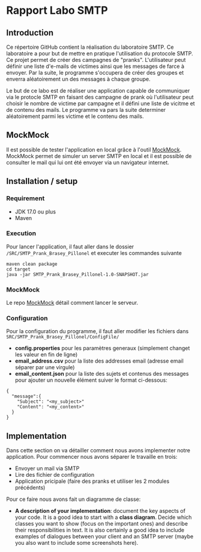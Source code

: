# Rapport Labo SMTP

## Introduction
Ce répertoire GitHub contient la réalisation du laboratoire SMTP. Ce laboratoire a pour but de mettre en pratique l'utilisation du protocole SMTP. Ce projet permet de créer des campagnes de "pranks". L'utilisateur peut définir une liste d'e-mails de victimes ainsi que les messages de farce à envoyer. Par la suite, le programme s'occupera de créer des groupes et enverra aléatoirement un des messages à chaque groupe.

Le but de ce labo est de réaliser une application capable de communiquer via le protocle SMTP en faisant des campagne de prank où l'utilisateur peut choisir le nombre de victime par campagne et il défini une liste de vicitme et de contenu des mails. Le programme va pars la suite determiner aléatoirement parmi les victime et le contenu des mails.

## MockMock
Il est possible de tester l'application en local grâce à l'outil [MockMock](https://github.com/DominiqueComte/MockMock). 
MockMock permet de simuler un server SMTP en local et il est possible de consulter le mail qui lui ont été envoyer via un navigateur internet.

## Installation / setup

### Requirement
- JDK 17.0 ou plus
- Maven
### Execution
Pour lancer l'application, il faut aller dans le dossier `/SRC/SMTP_Prank_Brasey_Pillonel` et executer les commandes suivante

```
maven clean package
cd target
java -jar SMTP_Prank_Brasey_Pillonel-1.0-SNAPSHOT.jar
```

### MockMock
Le repo [MockMock](https://github.com/DominiqueComte/MockMock) détail comment lancer le serveur.

### Configuration 
Pour la configuration du programme, il faut aller modifier les fichiers dans `SRC/SMTP_Prank_Brasey_Pillonel/ConfigFile/`
- **config.properties** pour les paramètres generaux (simplement changet les valeur en fin de ligne)
- **email_address.csv** pour la liste des addresses email (adresse email séparer par une virgule)
- **email_content.json** pour la liste des sujets et contenus des messages  
pour ajouter un nouvelle élément suiver le format ci-dessous:
````
{ 
  "message":{
    "Subject": "<my_subject>"
    "Content": "<my_content>"
  }
}
````
## Implementation
Dans cette section on va détailler comment nous avons implementer notre application.
Pour commencer nous avons séparer le travaille en trois:
- Envoyer un mail via SMTP
- Lire des fichier de configuration
- Application pricipale (faire des pranks et utiliser les 2 modules précédents) 

Pour ce faire nous avons fait un diagramme de classe:


* **A description of your implementation**: document the key aspects of your code. It is a good idea to start with a **class diagram**. Decide which classes you want to show (focus on the important ones) and describe their responsibilities in text. It is also certainly a good idea to include examples of dialogues between your client and an SMTP server (maybe you also want to include some screenshots here).


